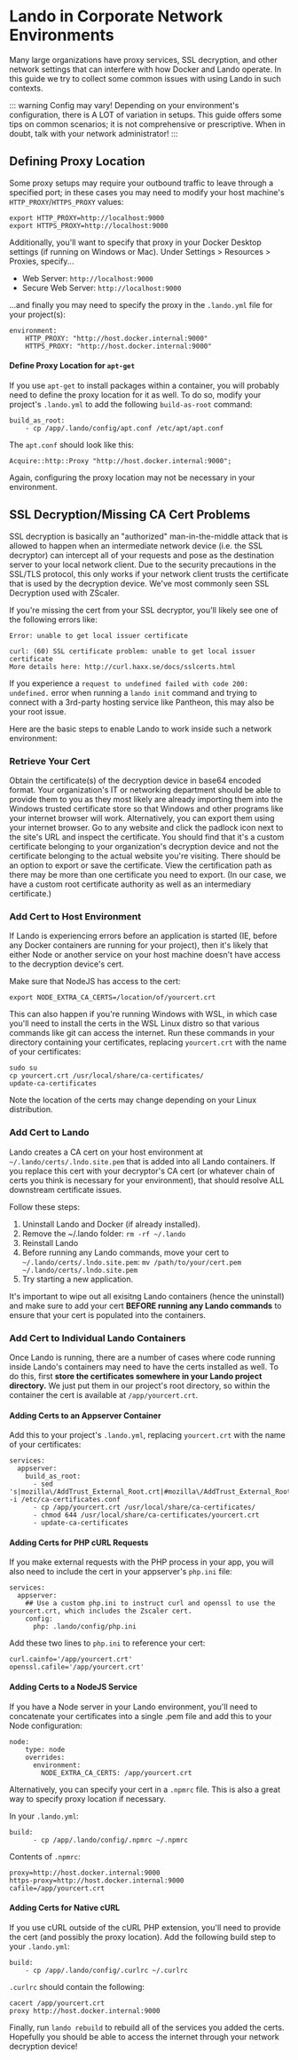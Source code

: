 # Lando in Corporate Network Environments

Many large organizations have proxy services, SSL decryption, and other network settings that can interfere with how Docker and Lando operate. In this guide we try to collect some common issues with using Lando in such contexts.

::: warning Config may vary!
Depending on your environment's configuration, there is A LOT of variation in setups. This guide offers some tips on common scenarios; it is not comprehensive or prescriptive. When in doubt, talk with your network administrator!
:::

## Defining Proxy Location

Some proxy setups may require your outbound traffic to leave through a specified port; in these cases you may need to modify your host machine's `HTTP_PROXY`/`HTTPS_PROXY` values:

```
export HTTP_PROXY=http://localhost:9000
export HTTPS_PROXY=http://localhost:9000
```

Additionally, you'll want to specify that proxy in your Docker Desktop settings (if running on Windows or Mac). Under Settings > Resources > Proxies, specify...

- Web Server: `http://localhost:9000`
- Secure Web Server: `http://localhost:9000`

...and finally you may need to specify the proxy in the `.lando.yml` file for your project(s):

```
environment:
	HTTP_PROXY: "http://host.docker.internal:9000"
	HTTPS_PROXY: "http://host.docker.internal:9000"
```

#### Define Proxy Location for `apt-get`

If you use `apt-get` to install packages within a container, you will probably need to define the proxy location for it as well. To do so, modify your project's `.lando.yml` to add the following `build-as-root` command:

```
build_as_root:
	- cp /app/.lando/config/apt.conf /etc/apt/apt.conf
```

The `apt.conf` should look like this:

```
Acquire::http::Proxy "http://host.docker.internal:9000";
```

Again, configuring the proxy location may not be necessary in your environment.

## SSL Decryption/Missing CA Cert Problems

SSL decryption is basically an "authorized" man-in-the-middle attack that is allowed to happen when an intermediate network device (i.e. the SSL decryptor) can intercept all of your requests and pose as the destination server to your local network client. Due to the security precautions in the SSL/TLS protocol, this only works if your network client trusts the certificate that is used by the decryption device. We've most commonly seen SSL Decryption used with ZScaler.

If you're missing the cert from your SSL decryptor, you'll likely see one of the following errors like:

```
Error: unable to get local issuer certificate
```

```
curl: (60) SSL certificate problem: unable to get local issuer certificate
More details here: http://curl.haxx.se/docs/sslcerts.html
```

If you experience a `request to undefined failed with code 200: undefined.` error when running a `lando init` command and trying to connect with a 3rd-party hosting service like Pantheon, this may also be your root issue.

Here are the basic steps to enable Lando to work inside such a network environment:

### Retrieve Your Cert

Obtain the certificate(s) of the decryption device in base64 encoded format. Your organization's IT or networking department should be able to provide them to you as they most likely are already importing them into the Windows trusted certificate store so that Windows and other programs like your internet browser will work. Alternatively, you can export them using your internet browser. Go to any website and click the padlock icon next to the site's URL and inspect the certificate. You should find that it's a custom certificate belonging to your organization's decryption device and not the certificate belonging to the actual website you're visiting. There should be an option to export or save the certificate. View the certification path as there may be more than one certificate you need to export. (In our case, we have a custom root certificate authority as well as an intermediary certificate.)

### Add Cert to Host Environment

If Lando is experiencing errors before an application is started (IE, before any Docker containers are running for your project), then it's likely that either Node or another service on your host machine doesn't have access to the decryption device's cert.

Make sure that NodeJS has access to the cert:

```
export NODE_EXTRA_CA_CERTS=/location/of/yourcert.crt
```

This can also happen if you're running Windows with WSL, in which case you'll need to install the certs in the WSL Linux distro so that various commands like git can access the internet. Run these commands in your directory containing your certificates, replacing `yourcert.crt` with the name of your certificates:

```
sudo su
cp yourcert.crt /usr/local/share/ca-certificates/
update-ca-certificates
```

Note the location of the certs may change depending on your Linux distribution.

### Add Cert to Lando

Lando creates a CA cert on your host environment at `~/.lando/certs/.lndo.site.pem` that is added into all Lando containers. If you replace this cert with your decryptor's CA cert (or whatever chain of certs you think is necessary for your environment), that should resolve ALL downstream certificate issues.

Follow these steps:

1. Uninstall Lando and Docker (if already installed).
2. Remove the ~/.lando folder: `rm -rf ~/.lando`
3. Reinstall Lando
4. Before running any Lando commands, move your cert to `~/.lando/certs/.lndo.site.pem`: `mv /path/to/your/cert.pem ~/.lando/certs/.lndo.site.pem`
5. Try starting a new application.

It's important to wipe out all exisitng Lando containers (hence the uninstall) and make sure to add your cert **BEFORE running any Lando commands** to ensure that your cert is populated into the containers.


### Add Cert to Individual Lando Containers

Once Lando is running, there are a number of cases where code running inside Lando's containers may need to have the certs installed as well. To do this, first **store the certificates somewhere in your Lando project directory.** We just put them in our project's root directory, so within the container the cert is available at `/app/yourcert.crt`.

#### Adding Certs to an Appserver Container

Add this to your project's `.lando.yml`, replacing `yourcert.crt` with the name of your certificates:

```
services:
  appserver:
    build_as_root:
      - sed 's|mozilla\/AddTrust_External_Root.crt|#mozilla\/AddTrust_External_Root.crt|g' -i /etc/ca-certificates.conf
      - cp /app/yourcert.crt /usr/local/share/ca-certificates/
      - chmod 644 /usr/local/share/ca-certificates/yourcert.crt
      - update-ca-certificates
```

#### Adding Certs for PHP cURL Requests
If you make external requests with the PHP process in your app, you will also need to include the cert in your appserver's `php.ini` file:

```
services:
  appserver:
    ## Use a custom php.ini to instruct curl and openssl to use the yourcert.crt, which includes the Zscaler cert.
    config:
      php: .lando/config/php.ini
```

Add these two lines to `php.ini` to reference your cert:

```
curl.cainfo='/app/yourcert.crt'
openssl.cafile='/app/yourcert.crt'
```

#### Adding Certs to a NodeJS Service
If you have a Node server in your Lando environment, you'll need to concatenate your certificates into a single .pem file and add this to your Node configuration:

```
node:
    type: node
    overrides:
      environment:
        NODE_EXTRA_CA_CERTS: /app/yourcert.crt
```

Alternatively, you can specify your cert in a `.npmrc` file. This is also a great way to specify proxy location if necessary.

In your `.lando.yml`:

```
build:
      - cp /app/.lando/config/.npmrc ~/.npmrc
```

Contents of `.npmrc`:

```
proxy=http://host.docker.internal:9000
https-proxy=http://host.docker.internal:9000
cafile=/app/yourcert.crt
```

#### Adding Certs for Native cURL
If you use cURL outside of the cURL PHP extension, you'll need to provide the cert (and possibly the proxy location). Add the following build step to your `.lando.yml`:

```
build:
    - cp /app/.lando/config/.curlrc ~/.curlrc
```

`.curlrc` should contain the following:

```
cacert /app/yourcert.crt
proxy http://host.docker.internal:9000
```




Finally, run `lando rebuild` to rebuild all of the services you added the certs. Hopefully you should be able to access the internet through your network decryption device!

